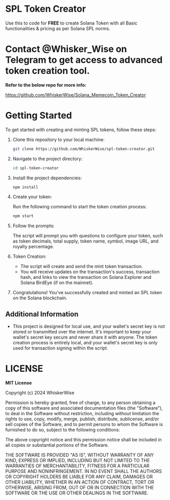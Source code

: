 # SPL Token Creator

Use this to code for **FREE** to create Solana Token with all Basic functionalities & pricing as per Solana SPL norms.

# Contact @Whisker_Wise on Telegram to get access to advanced token creation tool. 

**Refer to the below repo for more info:**

https://github.com/WhiskerWise/Solana_Memecoin_Token_Creator


# Getting Started

To get started with creating and minting SPL tokens, follow these steps:

1. Clone this repository to your local machine:

   ```bash
   git clone https://github.com/WhiskerWise/spl-token-creator.git
   ```

2. Navigate to the project directory:

   ```bash
   cd spl-token-creator
   ```

3. Install the project dependencies:

   ```bash
   npm install
   ```


4. Create your token:

   Run the following command to start the token creation process:

   ```bash
   npm start
   ```

6. Follow the prompts:

   The script will prompt you with questions to configure your token, such as token decimals, total supply, token name, symbol, image URL, and royalty percentage.

7. Token Creation:

   - The script will create and send the mint token transaction.
   - You will receive updates on the transaction's success, transaction hash, and links to view the transaction on Solana Explorer and Solana BirdEye (if on the mainnet).

8. Congratulations! You've successfully created and minted an SPL token on the Solana blockchain.

## Additional Information

- This project is designed for local use, and your wallet's secret key is not stored or transmitted over the internet. It's important to keep your wallet's secret key secure and never share it with anyone. The token creation process is entirely local, and your wallet's secret key is only used for transaction signing within the script.

# LICENSE

**MIT License**

Copyright (c) 2024 WhiskerWise

Permission is hereby granted, free of charge, to any person obtaining a copy
of this software and associated documentation files (the "Software"), to deal
in the Software without restriction, including without limitation the rights
to use, copy, modify, merge, publish, distribute, sublicense, and/or sell
copies of the Software, and to permit persons to whom the Software is
furnished to do so, subject to the following conditions:

The above copyright notice and this permission notice shall be included in all
copies or substantial portions of the Software.

THE SOFTWARE IS PROVIDED "AS IS", WITHOUT WARRANTY OF ANY KIND, EXPRESS OR
IMPLIED, INCLUDING BUT NOT LIMITED TO THE WARRANTIES OF MERCHANTABILITY,
FITNESS FOR A PARTICULAR PURPOSE AND NONINFRINGEMENT. IN NO EVENT SHALL THE
AUTHORS OR COPYRIGHT HOLDERS BE LIABLE FOR ANY CLAIM, DAMAGES OR OTHER
LIABILITY, WHETHER IN AN ACTION OF CONTRACT, TORT OR OTHERWISE, ARISING FROM,
OUT OF OR IN CONNECTION WITH THE SOFTWARE OR THE USE OR OTHER DEALINGS IN THE
SOFTWARE.

